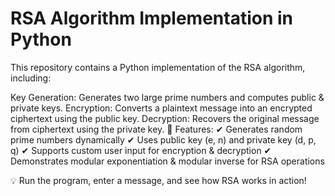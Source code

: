 # RSA Algorithm Implementation in Python

This repository contains a Python implementation of the RSA algorithm, including:

Key Generation: Generates two large prime numbers and computes public & private keys.
Encryption: Converts a plaintext message into an encrypted ciphertext using the public key.
Decryption: Recovers the original message from ciphertext using the private key.
🔹 Features:
✔ Generates random prime numbers dynamically
✔ Uses public key (e, n) and private key (d, p, q)
✔ Supports custom user input for encryption & decryption
✔ Demonstrates modular exponentiation & modular inverse for RSA operations

💡 Run the program, enter a message, and see how RSA works in action!
